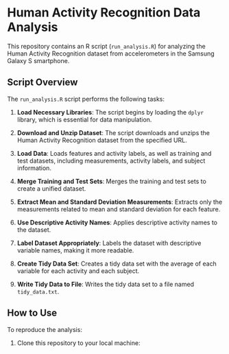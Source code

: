 # Human Activity Recognition Data Analysis

This repository contains an R script (`run_analysis.R`) for analyzing the Human Activity Recognition dataset from accelerometers in the Samsung Galaxy S smartphone.

## Script Overview

The `run_analysis.R` script performs the following tasks:

1. **Load Necessary Libraries**: The script begins by loading the `dplyr` library, which is essential for data manipulation.

2. **Download and Unzip Dataset**: The script downloads and unzips the Human Activity Recognition dataset from the specified URL.

3. **Load Data**: Loads features and activity labels, as well as training and test datasets, including measurements, activity labels, and subject information.

4. **Merge Training and Test Sets**: Merges the training and test sets to create a unified dataset.

5. **Extract Mean and Standard Deviation Measurements**: Extracts only the measurements related to mean and standard deviation for each feature.

6. **Use Descriptive Activity Names**: Applies descriptive activity names to the dataset.

7. **Label Dataset Appropriately**: Labels the dataset with descriptive variable names, making it more readable.

8. **Create Tidy Data Set**: Creates a tidy data set with the average of each variable for each activity and each subject.

9. **Write Tidy Data to File**: Writes the tidy data set to a file named `tidy_data.txt`.

## How to Use

To reproduce the analysis:

1. Clone this repository to your local machine:

